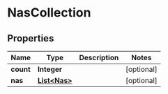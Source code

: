 
# NasCollection

## Properties
Name | Type | Description | Notes
------------ | ------------- | ------------- | -------------
**count** | **Integer** |  |  [optional]
**nas** | [**List&lt;Nas&gt;**](Nas.md) |  |  [optional]



